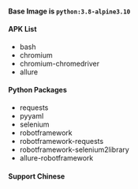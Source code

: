 #### Base Image is `python:3.8-alpine3.10`

#### APK List

- bash
- chromium
- chromium-chromedriver
- allure

#### Python Packages

- requests
- pyyaml
- selenium
- robotframework
- robotframework-requests
- robotframework-selenium2library
- allure-robotframework

#### Support Chinese
